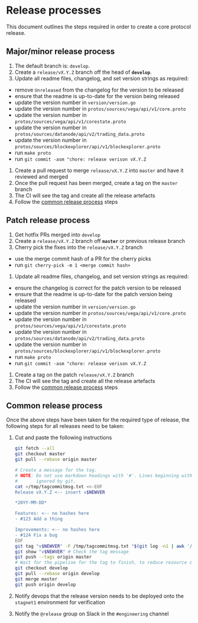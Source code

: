 # Release processes

This document outlines the steps required in order to create a core protocol release.

## Major/minor release process

1. The default branch is: `develop`.
1. Create a `release/vX.Y.Z` branch off the head of **`develop`**.
1. Update all readme files, changelog, and set version strings as required:
  - remove `Unreleased` from the changelog for the version to be released
  - ensure that the readme is up-to-date for the version being released
  - update the version number in `version/version.go`
  - update the version number in `protos/sources/vega/api/v1/core.proto`
  - update the version number in `protos/sources/vega/api/v1/corestate.proto`
  - update the version number in `protos/sources/datanode/api/v2/trading_data.proto`
  - update the version number in `protos/sources/blockexplorer/api/v1/blockexplorer.proto`
  - run `make proto`
  - run `git commit -asm "chore: release verison vX.Y.Z`
1. Create a pull request to merge `release/vX.Y.Z` into `master` and have it reviewed and merged
1. Once the pull request has been merged, create a tag on the `master` branch
1. The CI will see the tag and create all the release artefacts
1. Follow the [common release process](./#common-release-process) steps

## Patch release process

1. Get hotfix PRs merged into `develop`
1. Create a `release/vX.Y.Z` branch off **`master`** or previous release branch
1. Cherry pick the fixes into the `release/vX.Y.Z` branch
  - use the merge commit hash of a PR for the cherry picks
  - run `git cherry-pick -m 1 <merge commit hash>`
1. Update all readme files, changelog, and set version strings as required:
  - ensure the changelog is correct for the patch version to be released
  - ensure that the readme is up-to-date for the patch version being released
  - update the version number in `version/version.go`
  - update the version number in `protos/sources/vega/api/v1/core.proto`
  - update the version number in `protos/sources/vega/api/v1/corestate.proto`
  - update the version number in `protos/sources/datanode/api/v2/trading_data.proto`
  - update the version number in `protos/sources/blockexplorer/api/v1/blockexplorer.proto`
  - run `make proto`
  - run `git commit -asm "chore: release verison vX.Y.Z`
1. Create a tag on the patch `release/vX.Y.Z` branch
1. The CI will see the tag and create all the release artefacts
1. Follow the [common release process](./#common-release-process) steps


## Common release process

Once the above steps have been taken for the required type of release, the following steps for all releases need to be taken:

1. Cut and paste the following instructions

   ```bash
   git fetch --all
   git checkout master
   git pull --rebase origin master

   # Create a message for the tag.
   # NOTE: Do not use markdown headings with '#'. Lines beginning with '#' are
   #       ignored by git.
   cat >/tmp/tagcommitmsg.txt <<-EOF
   Release vX.Y.Z <-- insert v$NEWVER

   *20YY-MM-DD*

   Features: <-- no hashes here
   - #123 Add a thing

   Improvements: <-- no hashes here
   - #124 Fix a bug
   EOF
   git tag "v$NEWVER" -F /tmp/tagcommitmsg.txt "$(git log -n1 | awk '/^commit / {print $2}')"
   git show "v$NEWVER" # Check the tag message
   git push --tags origin master
   # Wait for the pipeline for the tag to finish, to reduce resource contention.
   git checkout develop
   git pull --rebase origin develop
   git merge master
   git push origin develop
   ```

1. Notify devops that the release version needs to be deployed onto the `stagnet1` environment for verification
1. Notify the `@release` group on Slack in the `#engineering` channel
